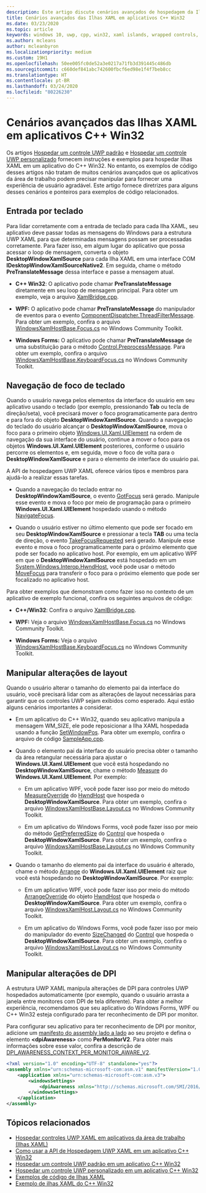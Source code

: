 ```yaml
---
description: Este artigo discute cenários avançados de hospedagem da Ilha XAML para aplicativos do C++ Win32.
title: Cenários avançados das Ilhas XAML em aplicativos C++ Win32
ms.date: 03/23/2020
ms.topic: article
keywords: windows 10, uwp, cpp, win32, xaml islands, wrapped controls, standard controls
ms.author: mcleans
author: mcleanbyron
ms.localizationpriority: medium
ms.custom: 19H1
ms.openlocfilehash: 50ee005fc0de52a3e0217a71fb3d391445c486db
ms.sourcegitcommit: c660def841abc742600fbcf6ed98e1f4f7beb8cc
ms.translationtype: HT
ms.contentlocale: pt-BR
ms.lasthandoff: 03/24/2020
ms.locfileid: "80226230"
---
```

# <a name="advanced-scenarios-for-xaml-islands-in-c-win32-apps"></a>Cenários avançados das Ilhas XAML em aplicativos C++ Win32

Os artigos [Hospedar um controle UWP padrão](host-standard-control-with-xaml-islands-cpp.md) e [Hospedar um controle UWP personalizado](host-custom-control-with-xaml-islands-cpp.md) fornecem instruções e exemplos para hospedar Ilhas XAML em um aplicativo do C++ Win32. No entanto, os exemplos de código desses artigos não tratam de muitos cenários avançados que os aplicativos da área de trabalho podem precisar manipular para fornecer uma experiência de usuário agradável. Este artigo fornece diretrizes para alguns desses cenários e ponteiros para exemplos de código relacionados.

## <a name="keyboard-input"></a>Entrada por teclado

Para lidar corretamente com a entrada de teclado para cada Ilha XAML, seu aplicativo deve passar todas as mensagens do Windows para a estrutura UWP XAML para que determinadas mensagens possam ser processadas corretamente. Para fazer isso, em algum lugar do aplicativo que possa acessar o loop de mensagem, converta o objeto **DesktopWindowXamlSource** para cada Ilha XAML em uma interface COM **IDesktopWindowXamlSourceNative2**. Em seguida, chame o método **PreTranslateMessage** dessa interface e passe a mensagem atual.

  * **C++ Win32**: O aplicativo pode chamar **PreTranslateMessage** diretamente em seu loop de mensagem principal. Para obter um exemplo, veja o arquivo [XamlBridge.cpp](https://github.com/microsoft/Xaml-Islands-Samples/blob/master/Samples/Win32/SampleCppApp/XamlBridge.cpp#L16).

  * **WPF:** O aplicativo pode chamar **PreTranslateMessage** do manipulador de eventos para o evento [ComponentDispatcher.ThreadFilterMessage](https://docs.microsoft.com/dotnet/api/system.windows.interop.componentdispatcher.threadfiltermessage). Para obter um exemplo, confira o arquivo [WindowsXamlHostBase.Focus.cs](https://github.com/windows-toolkit/Microsoft.Toolkit.Win32/blob/master/Microsoft.Toolkit.Wpf.UI.XamlHost/WindowsXamlHostBase.Focus.cs#L177) no Windows Community Toolkit.

  * **Windows Forms:** O aplicativo pode chamar **PreTranslateMessage** de uma substituição para o método [Control.PreprocessMessage](https://docs.microsoft.com/dotnet/api/system.windows.forms.control.preprocessmessage). Para obter um exemplo, confira o arquivo [WindowsXamlHostBase.KeyboardFocus.cs](https://github.com/windows-toolkit/Microsoft.Toolkit.Win32/blob/master/Microsoft.Toolkit.Forms.UI.XamlHost/WindowsXamlHostBase.KeyboardFocus.cs#L100) no Windows Community Toolkit.

## <a name="keyboard-focus-navigation"></a>Navegação de foco de teclado

Quando o usuário navega pelos elementos da interface do usuário em seu aplicativo usando o teclado (por exemplo, pressionando **Tab** ou tecla de direção/seta), você precisará mover o foco programaticamente para dentro e para fora do objeto **DesktopWindowXamlSource**. Quando a navegação do teclado do usuário alcançar o **DesktopWindowXamlSource**, mova o foco para o primeiro objeto [Windows.UI.Xaml.UIElement](https://docs.microsoft.com/uwp/api/windows.ui.xaml.uielement) na ordem de navegação da sua interface do usuário, continue a mover o foco para os objetos **Windows.UI.Xaml.UIElement** posteriores, conforme o usuário percorre os elementos e, em seguida, move o foco de volta para o **DesktopWindowXamlSource** e para o elemento de interface do usuário pai.  

A API de hospedagem UWP XAML oferece vários tipos e membros para ajudá-lo a realizar essas tarefas.

* Quando a navegação do teclado entrar no **DesktopWindowXamlSource**, o evento [GotFocus](https://docs.microsoft.com/uwp/api/windows.ui.xaml.hosting.desktopwindowxamlsource.gotfocus) será gerado. Manipule esse evento e mova o foco por meio de programação para o primeiro **Windows.UI.Xaml.UIElement** hospedado usando o método [NavigateFocus](https://docs.microsoft.com/uwp/api/windows.ui.xaml.hosting.desktopwindowxamlsource.navigatefocus).

* Quando o usuário estiver no último elemento que pode ser focado em seu **DesktopWindowXamlSource** e pressionar a tecla **TAB** ou uma tecla de direção, o evento [TakeFocusRequested](https://docs.microsoft.com/uwp/api/windows.ui.xaml.hosting.desktopwindowxamlsource.takefocusrequested) será gerado. Manipule esse evento e mova o foco programaticamente para o próximo elemento que pode ser focado no aplicativo host. Por exemplo, em um aplicativo WPF em que o **DesktopWindowXamlSource** está hospedado em um [System.Windows.Interop.HwndHost](https://docs.microsoft.com/dotnet/api/system.windows.interop.hwndhost), você pode usar o método [MoveFocus](https://docs.microsoft.com/dotnet/api/system.windows.frameworkelement.movefocus) para transferir o foco para o próximo elemento que pode ser focalizado no aplicativo host.

Para obter exemplos que demonstram como fazer isso no contexto de um aplicativo de exemplo funcional, confira os seguintes arquivos de código:

  * **C++/Win32**: Confira o arquivo [XamlBridge.cpp](https://github.com/microsoft/Xaml-Islands-Samples/blob/master/Samples/Win32/SampleCppApp/XamlBridge.cpp).

  * **WPF:** Veja o arquivo [WindowsXamlHostBase.Focus.cs](https://github.com/windows-toolkit/Microsoft.Toolkit.Win32/blob/master/Microsoft.Toolkit.Wpf.UI.XamlHost/WindowsXamlHostBase.Focus.cs) no Windows Community Toolkit.  

  * **Windows Forms:** Veja o arquivo [WindowsXamlHostBase.KeyboardFocus.cs](https://github.com/windows-toolkit/Microsoft.Toolkit.Win32/blob/master/Microsoft.Toolkit.Forms.UI.XamlHost/WindowsXamlHostBase.KeyboardFocus.cs) no Windows Community Toolkit.

## <a name="handle-layout-changes"></a>Manipular alterações de layout

Quando o usuário alterar o tamanho do elemento pai da interface do usuário, você precisará lidar com as alterações de layout necessárias para garantir que os controles UWP sejam exibidos como esperado. Aqui estão alguns cenários importantes a considerar.

* Em um aplicativo do C++ Win32, quando seu aplicativo manipula a mensagem WM_SIZE, ele pode reposicionar a Ilha XAML hospedada usando a função [SetWindowPos](https://docs.microsoft.com/windows/desktop/api/winuser/nf-winuser-setwindowpos). Para obter um exemplo, confira o arquivo de código [SampleApp.cpp](https://github.com/microsoft/Xaml-Islands-Samples/blob/master/Samples/Win32/SampleCppApp/SampleApp.cpp#L170).

* Quando o elemento pai da interface do usuário precisa obter o tamanho da área retangular necessária para ajustar o **Windows.UI.Xaml.UIElement** que você está hospedando no **DesktopWindowXamlSource**, chame o método [Measure](https://docs.microsoft.com/uwp/api/windows.ui.xaml.uielement.measure) do **Windows.UI.Xaml.UIElement**. Por exemplo:

    * Em um aplicativo WPF, você pode fazer isso por meio do método [MeasureOverride](https://docs.microsoft.com/dotnet/api/system.windows.frameworkelement.measureoverride) do [HwndHost](https://docs.microsoft.com/dotnet/api/system.windows.interop.hwndhost) que hospeda o **DesktopWindowXamlSource**. Para obter um exemplo, confira o arquivo [WindowsXamlHostBase.Layout.cs](https://github.com/windows-toolkit/Microsoft.Toolkit.Win32/blob/master/Microsoft.Toolkit.Wpf.UI.XamlHost/WindowsXamlHostBase.Layout.cs) no Windows Community Toolkit.

    * Em um aplicativo do Windows Forms, você pode fazer isso por meio do método [GetPreferredSize](https://docs.microsoft.com/dotnet/api/system.windows.forms.control.getpreferredsize) do [Control](https://docs.microsoft.com/dotnet/api/system.windows.forms.control) que hospeda o **DesktopWindowXamlSource**. Para obter um exemplo, confira o arquivo [WindowsXamlHostBase.Layout.cs](https://github.com/windows-toolkit/Microsoft.Toolkit.Win32/blob/master/Microsoft.Toolkit.Forms.UI.XamlHost/WindowsXamlHostBase.Layout.cs) no Windows Community Toolkit.

* Quando o tamanho do elemento pai da interface do usuário é alterado, chame o método [Arrange](https://docs.microsoft.com/uwp/api/windows.ui.xaml.uielement.arrange) do **Windows.UI.Xaml.UIElement** raiz que você está hospedando no **DesktopWindowXamlSource**. Por exemplo:

    * Em um aplicativo WPF, você pode fazer isso por meio do método [ArrangeOverride](https://docs.microsoft.com/dotnet/api/system.windows.frameworkelement.arrangeoverride) do objeto [HwndHost](https://docs.microsoft.com/dotnet/api/system.windows.interop.hwndhost) que hospeda o **DesktopWindowXamlSource**. Para obter um exemplo, confira o arquivo [WindowsXamlHost.Layout.cs](https://github.com/windows-toolkit/Microsoft.Toolkit.Win32/blob/master/Microsoft.Toolkit.Wpf.UI.XamlHost/WindowsXamlHostBase.Layout.cs) no Windows Community Toolkit.

    * Em um aplicativo do Windows Forms, você pode fazer isso por meio do manipulador do evento [SizeChanged](https://docs.microsoft.com/dotnet/api/system.windows.forms.control.sizechanged) do [Control](https://docs.microsoft.com/dotnet/api/system.windows.forms.control) que hospeda o **DesktopWindowXamlSource**. Para obter um exemplo, confira o arquivo [WindowsXamlHost.Layout.cs](https://github.com/windows-toolkit/Microsoft.Toolkit.Win32/blob/master/Microsoft.Toolkit.Forms.UI.XamlHost/WindowsXamlHostBase.Layout.cs) no Windows Community Toolkit.

## <a name="handle-dpi-changes"></a>Manipular alterações de DPI

A estrutura UWP XAML manipula alterações de DPI para controles UWP hospedados automaticamente (por exemplo, quando o usuário arrasta a janela entre monitores com DPI de tela diferente). Para obter a melhor experiência, recomendamos que seu aplicativo do Windows Forms, WPF ou C++ Win32 esteja configurado para ter reconhecimento de DPI por monitor.

Para configurar seu aplicativo para ter reconhecimento de DPI por monitor, adicione um [manifesto do assembly lado a lado](https://docs.microsoft.com/windows/desktop/SbsCs/application-manifests) ao seu projeto e defina o elemento **\<dpiAwareness\>** como **PerMonitorV2**. Para obter mais informações sobre esse valor, confira a descrição de [DPI_AWARENESS_CONTEXT_PER_MONITOR_AWARE_V2](https://docs.microsoft.com/windows/desktop/hidpi/dpi-awareness-context).

```xml
<?xml version="1.0" encoding="UTF-8" standalone="yes"?>
<assembly xmlns="urn:schemas-microsoft-com:asm.v1" manifestVersion="1.0">
    <application xmlns="urn:schemas-microsoft-com:asm.v3">
        <windowsSettings>
            <dpiAwareness xmlns="http://schemas.microsoft.com/SMI/2016/WindowsSettings">PerMonitorV2</dpiAwareness>
        </windowsSettings>
    </application>
</assembly>
```

## <a name="related-topics"></a>Tópicos relacionados

* [Hospedar controles UWP XAML em aplicativos da área de trabalho (Ilhas XAML)](xaml-islands.md)
* [Como usar a API de Hospedagem UWP XAML em um aplicativo C++ Win32](using-the-xaml-hosting-api.md)
* [Hospedar um controle UWP padrão em um aplicativo C++ Win32](host-standard-control-with-xaml-islands-cpp.md)
* [Hospedar um controle UWP personalizado em um aplicativo C++ Win32](host-custom-control-with-xaml-islands-cpp.md)
* [Exemplos de código de Ilhas XAML](https://github.com/microsoft/Xaml-Islands-Samples)
* [Exemplo de ilhas XAML do C++ Win32](https://github.com/microsoft/Xaml-Islands-Samples/tree/master/Samples/Win32/SampleCppApp)

